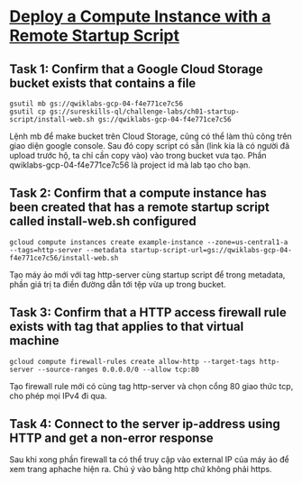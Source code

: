 # [Deploy a Compute Instance with a Remote Startup Script](https://google.qwiklabs.com/focuses/1735?parent=catalog)

## Task 1: Confirm that a Google Cloud Storage bucket exists that contains a file
```
gsutil mb gs://qwiklabs-gcp-04-f4e771ce7c56
gsutil cp gs://sureskills-ql/challenge-labs/ch01-startup-script/install-web.sh gs://qwiklabs-gcp-04-f4e771ce7c56
```
Lệnh mb để make bucket trên Cloud Storage, cũng có thể làm thủ công trên giao diện google console. Sau đó copy script có sẵn (link kia là có người đã upload trước hộ, ta chỉ cần copy vào) vào trong bucket vưa tạo.
Phần qwiklabs-gcp-04-f4e771ce7c56 là project id mà lab tạo cho bạn.

## Task 2: Confirm that a compute instance has been created that has a remote startup script called install-web.sh configured
```
gcloud compute instances create example-instance --zone=us-central1-a --tags=http-server --metadata startup-script-url=gs://qwiklabs-gcp-04-f4e771ce7c56/install-web.sh
```
Tạo máy ảo mới với tag http-server cùng startup script để trong metadata, phần giá trị ta điền đường dẫn tới tệp vừa up trong bucket.

## Task 3: Confirm that a HTTP access firewall rule exists with tag that applies to that virtual machine
```
gcloud compute firewall-rules create allow-http --target-tags http-server --source-ranges 0.0.0.0/0 --allow tcp:80
```
Tạo firewall rule mới có cùng tag http-server và chọn cổng 80 giao thức tcp, cho phép mọi IPv4 đi qua.

## Task 4: Connect to the server ip-address using HTTP and get a non-error response
Sau khi xong phần firewall ta có thể truy cập vào external IP của máy ảo để xem trang aphache hiện ra. Chú ý vào bằng http chứ không phải https.
